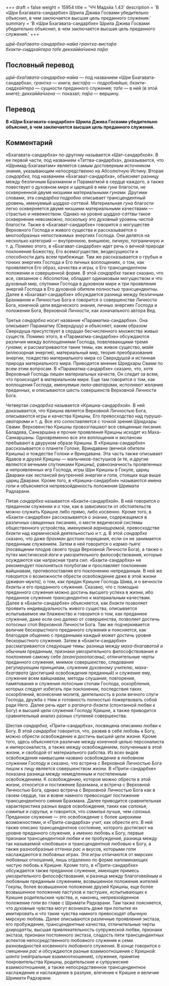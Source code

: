 +++
draft = false
weight = 15954
title = 'ЧЧ Мадхйа 1.43'
description = 'В «Шри Бхагавата-сандарбхе» Шрила Джива Госвами убедительно объяснил, в чем заключается высшая цель преданного служения.'
summary = 'В «Шри Бхагавата-сандарбхе» Шрила Джива Госвами убедительно объяснил, в чем заключается высшая цель преданного служения.'
+++

_ш́рӣ-бха̄гавата-сандарбха-на̄ма грантха-виста̄ра  
бхакти-сиддха̄нтера та̄те декха̄ийа̄чхена па̄ра_

## Пословный перевод

_ш́рӣ_\-_бха̄гавата_\-_сандарбха_\-_на̄ма_ — под названием «Шри Бхагавата-сандарбха»; _грантха_ — книга; _виста̄ра_ — подробнейше; _бхакти_\-_сиддха̄нтера_ — сущности преданного служения; _та̄те_ — в ней (в этой книге); _декха̄ийа̄чхена_ — показал; _па̄ра_ — вершину.

## Перевод

**В «Шри Бхагавата-сандарбхе» Шрила Джива Госвами убедительно объяснил, в чем заключается высшая цель преданного служения.**

## Комментарий

«Бхагавата-сандарбха» по-другому называется «Шат-сандарбхой». В ее первой части, под названием «Таттва-сандарбха», доказывается, что «Шримад-Бхагаватам» является самым достоверным источником знания, указывающим непосредственно на Абсолютную Истину. Вторая _сандарбха,_ под названием «Бхагават-сандарбха», объясняет разницу между безличным Брахманом и Параматмой в сердце каждого, а также повествует о духовном мире и царящей в нем _гуне_ благости, не оскверненной двумя низшими материальными _гунами._ Другими словами, эта _сандарбха_ подробно описывает трансцендентный уровень, именуемый _шуддха-саттвой._ Материальная _гуна_ благости легко оскверняется двумя низшими материальными качествами — страстью и невежеством. Однако на уровне _шуддха-саттвы_ такое осквернение невозможно, поскольку это духовный уровень чистой благости. Также в «Бхагават-сандарбхе» говорится о могуществе Верховного Господа и живого существа и рассказывается о многообразных непостижимых энергиях Господа. Они делятся на несколько категорий — внутреннюю, внешнюю, личную, пограничную и т. д. Помимо этого, в «Бхагават-сандарбхе» идет речь о вечной природе поклонения Божеству, Его всемогуществе, вездесущности и способности дать всем прибежище. Там же рассказывается о грубых и тонких энергиях Господа и Его личных воплощениях, о том, как проявляется Его образ, качества и игры, о Его трансцендентном положении и совершенной форме. В этой _сандарбхе_ также сказано, что все, связанное с Абсолютом, обладает одинаковым могуществом и что духовный мир, спутники Господа в духовном мире и три проявления энергий Господа в Его духовной обители полностью трансцендентны. Далее в «Бхагават-сандарбхе» обсуждается разница между безличным Брахманом и Личностью Бога и говорится о совершенстве Личности Бога, конечной цели ведического знания, личных энергиях Господа и положении Бога, Верховной Личности, как изначального автора Вед.

Третья _сандарбха_ носит название «Параматма-сандарбхи». Она описывает Параматму (Сверхдушу) и объясняет, каким образом Сверхдуша присутствует в сердцах бесчисленного множества живых существ. Помимо этого, в «Параматма-сандарбхе» обсуждаются различия между воплощениями Господа, повелевающими тремя _гунами,_ и рассматриваются такие темы, как живое существо, _майя_ (иллюзорная энергия), материальный мир, теория преобразования энергии, тождество материального мира со Сверхдушой и истинная природа материального мира. Приводится мнение Шридхары Свами по всем этим вопросам. В «Параматма-сандарбхе» сказано, что, хотя Верховный Господь лишен материальных качеств, Он следит за всем, что происходит в материальном мире. Еще там говорится о том, как воплощения Господа, именуемые _лила-аватарами,_ исполняют желания преданных, и описываются шесть совершенств Верховной Личности Бога.

Четвертая _сандарбха_ называется «Кришна-сандарбхой». В ней доказывается, что Кришна является Верховной Личностью Бога, описываются игры и качества Кришны, Его превосходство над _пуруша-аватарами_ и т. д. Все это сопоставляется с точкой зрения Шридхары Свами. Верховенство Кришны провозглашают все священные писания. Баладева, Санкаршана и прочие проявления Кришны исходят из Маха-Санкаршаны. Одновременно все эти воплощения и экспансии пребывают в двуруком образе Кришны. В «Кришна-сандарбхе» рассказывается о планете Голоке, Вриндаване (вечной обители Кришны) и тождестве Голоки и Вриндавана. Эта часть также описывает Ядавов и друзей Кришны — мальчиков-пастушков (и те, и другие являются вечными спутниками Кришны), равнозначность проявленных и непроявленных игр Господа, игры Шри Кришны в Гокуле, цариц Двараки как экспансий внутренней энергии и _гопи,_ стоящих еще выше цариц Двараки. Кроме того, в «Кришна-сандарбхе» называются имена _гопи_ и объясняется непревзойденность положения Шримати Радхарани.

Пятая _сандарбха_ называется «Бхакти-сандарбхой». В ней говорится о преданном служении и о том, как в зависимости от обстоятельств можно служить Кришне либо прямо, либо косвенно. Кроме того, в «Бхакти-сандарбхе» рассказывается о знании, содержащемся в различных священных писаниях, о месте ведической системы общественного устройства, именуемой _варнашрамой,_ превосходстве _бхакти_ над кармической деятельностью и т. д. В этой _сандарбхе_ сказано, что даже _брахман_ достоин порицания, если он не занимается преданным служением. Затем в ней говорится о _карма-тьяге_ (посвящении плодов своего труда Верховной Личности Бога), а также о путях мистической _йоги_ и умозрительного философствования, которые осуждаются как напрасная трата сил. «Бхакти-сандарбха» не рекомендует поклоняться полубогам и прославляет поклонение вайшнавам, противопоставляя его поклонению непреданным. В ней же говорится о возможности обрести освобождение даже в этой жизни _(дживан-мукта),_ о том, как предан Кришне Господь Шива, и о вечности _бхакты_ и его преданного служения. Сказано, что с помощью преданного служения можно достичь высшего успеха в жизни, ибо преданное служение трансцендентно к материальным качествам. Далее в «Бхакти-сандарбхе» объясняется, как _бхакти_ позволяет проявить индивидуальность живого существа, описывается испытываемое им блаженство и говорится о том, как преданное служение, даже если оно далеко от совершенства, позволяет достичь лотосных стоп Верховной Личности Бога. Там же подчеркивается величие бескорыстного преданного служения и поясняется, как благодаря общению с преданными каждый может достичь уровня бескорыстного служения. Затем в «Бхакти-сандарбхе» рассматриваются следующие темы: разница между _маха-бхагаватой_ и обычным преданным, признаки умозрительного философствования и поклонения самому себе _(аханграхопасаны),_ отличительные черты преданного служения, мнимое совершенство, следование регулирующим принципам, служение духовному учителю, _маха-бхагавата_ (достигший освобождения преданный) и служение ему, служение всем вайшнавам, методы слушания, повторения, памятования и служения лотосным стопам Господа, оскорбления, которых следует избегать при поклонении, последствия таких оскорблений, вознесение молитв, деятельность в роли вечного слуги Господа, дружба с Ним и готовность полностью пожертвовать собой ради Него. Далее речь идет о _рагануга-бхакти_ (спонтанной любви к Богу) и высшей цели служения Господу Кришне, а также приводится сравнительный анализ разных ступеней совершенства.

Шестая _сандарбха,_ «Прити-сандарбха», посвящена описанию любви к Богу. В этой _сандарбхе_ говорится, что, развив в себе любовь к Богу, можно обрести освобождение и достичь высшей цели жизни. Кроме того, здесь объясняется различие между конечной целью персоналиста и имперсоналиста, а также между освобождением, полученным в этой жизни, и свободой от материального рабства. Из всех видов освобождения наивысшим названо освобождение в любовном служении Господу и сказано, что встреча с Верховной Личностью Бога лицом к лицу является совершенством жизни. В «Прити-сандарбхе» показана разница между немедленным и постепенным освобождением. К освобождению, которое можно обрести в этой жизни, относится и постижение Брахмана, и встреча с Верховной Личностью Бога, однако встреча с Верховной Личностью Бога как в своем сердце, так и вовне намного превосходит постижение трансцендентного сияния Брахмана. Далее приводится сравнительная характеристика разных видов освобождения, таких как _салокья, самипья_ и _сарупья,_ и говорится, что _самипья_ лучше, чем _салокья._ Преданное служение — это освобождение с более широкими возможностями, и «Прити-сандарбха» учит, как обрести его. В ней также описано трансцендентное состояние, которого достигают на уровне преданного служения, а именно любовь к Богу, первые признаки трансцендентной любви и ее пробуждение, разница между так называемой «любовью» и трансцендентной любовью к Богу, а также разнообразные оттенки _рас_ и вкусов, которыми _гопи_ наслаждаются в любовных играх. Эти игры отличаются от мирских любовных отношений, лишь отдаленно по форме напоминающих чистую любовь к Кришне. Кроме того, в «Прити-сандарбхе» обсуждается также преданное служение, имеющее примесь умозрительного философствования, и разница между благоговейным и любовным преданным служением, возвышенное положение жителей Гокулы, более возвышенное положение друзей Кришны, еще более возвышенное положение пастухов и пастушек, испытывающих к Кришне родительские чувства, и, наконец, непревзойденное положение _гопи_ во главе с Шримати Радхарани. Там также поясняется, что духовные чувства могут возникать даже при попытке их имитировать и что такие чувства намного превосходят обычную мирскую любовь. Далее описываются различные проявления экстаза, его пробуждение, трансцендентные качества, отличительные черты _дхиродатты,_ высшая привлекательность супружеской любви, признаки экстаза, признаки постоянного экстаза, сладость пяти трансцендентных аспектов непосредственного любовного служения и семи разновидностей косвенного любовного служения. В конце говорится о смешении _рас_ и обсуждаются разные взаимоотношения с Кришной: _шанта_ (нейтральные взаимоотношения), служение, принятие покровительства Кришны, родительские и супружеские взаимоотношения, а также непосредственное трансцендентное наслаждение и наслаждение в разлуке, влечение к Кришне и величие Шримати Радхарани.

